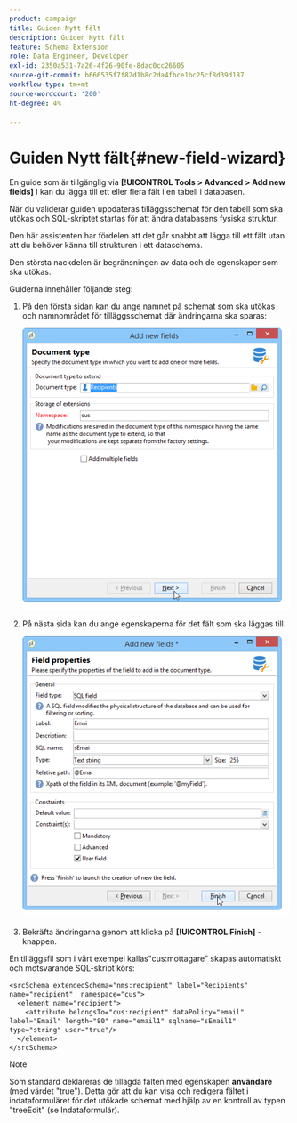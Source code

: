 ```yaml
---
product: campaign
title: Guiden Nytt fält
description: Guiden Nytt fält
feature: Schema Extension
role: Data Engineer, Developer
exl-id: 2350a531-7a26-4f26-90fe-8dac0cc26605
source-git-commit: b666535f7f82d1b8c2da4fbce1bc25cf8d39d187
workflow-type: tm+mt
source-wordcount: '200'
ht-degree: 4%

---
```


# Guiden Nytt fält{#new-field-wizard}


En guide som är tillgänglig via **[!UICONTROL Tools > Advanced > Add new fields]** I kan du lägga till ett eller flera fält i en tabell i databasen.

När du validerar guiden uppdateras tilläggsschemat för den tabell som ska utökas och SQL-skriptet startas för att ändra databasens fysiska struktur.

Den här assistenten har fördelen att det går snabbt att lägga till ett fält utan att du behöver känna till strukturen i ett dataschema.

Den största nackdelen är begränsningen av data och de egenskaper som ska utökas.

Guiderna innehåller följande steg:

1. På den första sidan kan du ange namnet på schemat som ska utökas och namnområdet för tilläggsschemat där ändringarna ska sparas:

   ![](assets/d_ncs_integration_schema_addfield.png)

1. På nästa sida kan du ange egenskaperna för det fält som ska läggas till.

   ![](assets/d_ncs_integration_schema_addfield2.png)

1. Bekräfta ändringarna genom att klicka på **[!UICONTROL Finish]** -knappen.

En tilläggsfil som i vårt exempel kallas&quot;cus:mottagare&quot; skapas automatiskt och motsvarande SQL-skript körs:

```
<srcSchema extendedSchema="nms:recipient" label="Recipients" name="recipient"  namespace="cus">  
  <element name="recipient">    
    <attribute belongsTo="cus:recipient" dataPolicy="email" label="Email" length="80" name="email1" sqlname="sEmail1" type="string" user="true"/>  
  </element>
</srcSchema>
```

>[!NOTE]
>
>Som standard deklareras de tillagda fälten med egenskapen **användare** (med värdet &quot;true&quot;). Detta gör att du kan visa och redigera fältet i indataformuläret för det utökade schemat med hjälp av en kontroll av typen &quot;treeEdit&quot; (se Indataformulär).

